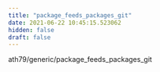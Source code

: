 ```yaml
---
title: "package_feeds_packages_git"
date: 2021-06-22 10:45:15.523062
hidden: false
draft: false
---
```


ath79/generic/package_feeds_packages_git

